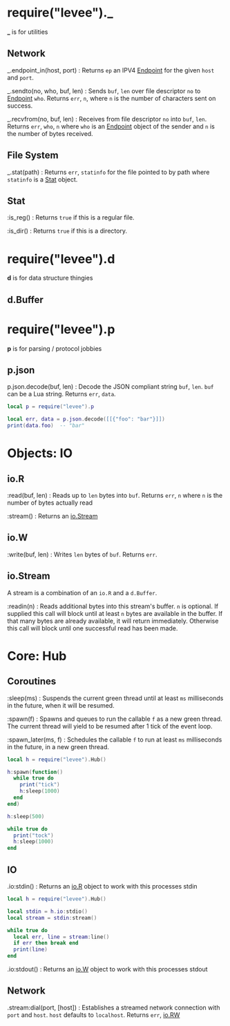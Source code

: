 # require("levee").\_

**\_** is for utilities

## Network

\_.endpoint_in(host, port)
: Returns `ep` an IPV4 [Endpoint](#endpoint) for the given `host` and `port`.

\_.sendto(no, who, buf, len)
: Sends `buf`, `len` over file descriptor `no` to [Endpoint](#endpoint) `who`. Returns
  `err`, `n`, where `n` is the number of characters sent on success.

\_.recvfrom(no, buf, len)
: Receives from file descriptor `no` into `buf`, `len`. Returns `err`, `who`,
  `n` where `who` is an [Endpoint](#endpoint) object of the sender and `n` is
  the number of bytes received.

## File System

\_.stat(path)
: Returns `err`, `statinfo` for the file pointed to by path where `statinfo` is
  a [Stat](#stat) object.

## Stat

:is_reg()
: Returns `true` if this is a regular file.

:is_dir()
: Returns `true` if this is a directory.

# require("levee").d

**d** is for data structure thingies

## d.Buffer

# require("levee").p

**p** is for parsing / protocol jobbies

## p.json

p.json.decode(buf, len)
: Decode the JSON compliant string `buf`, `len`. `buf` can be a Lua string.
  Returns `err`, `data`.

```lua
local p = require("levee").p

local err, data = p.json.decode([[{"foo": "bar"}]])
print(data.foo)  -- "bar"
```

# Objects: IO

## io.R

:read(buf, len)
: Reads up to `len` bytes into `buf`. Returns `err`, `n` where `n` is the
  number of bytes actually read

:stream()
: Returns an [io.Stream](#io)

## io.W

:write(buf, len)
: Writes `len` bytes of `buf`. Returns `err`.

## io.Stream

A stream is a combination of an `io.R` and a `d.Buffer`.

:readin(n)
: Reads additional bytes into this stream's buffer. `n` is optional. If
  supplied this call will block until at least `n` bytes are available in the
  buffer. If that many bytes are already available, it will return immediately.
  Otherwise this call will block until one successful read has been made.

# Core: Hub

## Coroutines

:sleep(ms)
: Suspends the current green thread until at least `ms` milliseconds in the
  future, when it will be resumed.

:spawn(f)
: Spawns and queues to run the callable `f` as a new green thread. The current
  thread will yield to be resumed after 1 tick of the event loop.

:spawn_later(ms, f)
: Schedules the callable `f` to run at least `ms` milliseconds in the future,
  in a new green thread.

```lua
local h = require("levee").Hub()

h:spawn(function()
  while true do
    print("tick")
    h:sleep(1000)
  end
end)

h:sleep(500)

while true do
  print("tock")
  h:sleep(1000)
end
```

## IO

.io:stdin()
: Returns an [io.R](#r) object to work with this processes stdin

```lua
local h = require("levee").Hub()

local stdin = h.io:stdio()
local stream = stdin:stream()

while true do
  local err, line = stream:line()
  if err then break end
  print(line)
end
```

.io:stdout()
: Returns an [io.W](#w) object to work with this processes stdout


## Network

.stream:dial(port, [host])
: Establishes a streamed network connection with `port` and `host`. `host`
  defaults to `localhost`. Returns `err`, [io.RW](#io)
